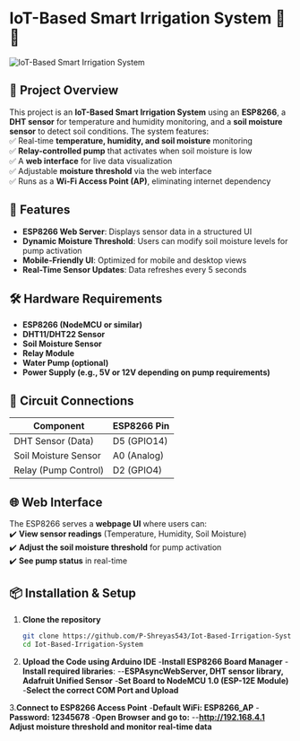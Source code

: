 # IoT-Based Smart Irrigation System 🌱💧

![IoT-Based Smart Irrigation System](https://github.com/user-attachments/assets/b72c420d-f046-4ce2-ac90-a65d5dc42242)

## 📌 Project Overview  
This project is an **IoT-Based Smart Irrigation System** using an **ESP8266**, a **DHT sensor** for temperature and humidity monitoring, and a **soil moisture sensor** to detect soil conditions. The system features:  
✅ Real-time **temperature, humidity, and soil moisture** monitoring  
✅ **Relay-controlled pump** that activates when soil moisture is low  
✅ A **web interface** for live data visualization  
✅ Adjustable **moisture threshold** via the web interface  
✅ Runs as a **Wi-Fi Access Point (AP)**, eliminating internet dependency  

## 🚀 Features  
- **ESP8266 Web Server**: Displays sensor data in a structured UI  
- **Dynamic Moisture Threshold**: Users can modify soil moisture levels for pump activation  
- **Mobile-Friendly UI**: Optimized for mobile and desktop views  
- **Real-Time Sensor Updates**: Data refreshes every 5 seconds  

## 🛠️ Hardware Requirements  
- **ESP8266 (NodeMCU or similar)**  
- **DHT11/DHT22 Sensor**  
- **Soil Moisture Sensor**  
- **Relay Module**  
- **Water Pump (optional)**  
- **Power Supply (e.g., 5V or 12V depending on pump requirements)**  

## 📌 Circuit Connections  
| Component           | ESP8266 Pin  |
|--------------------|-------------|
| DHT Sensor (Data)  | D5 (GPIO14)  |
| Soil Moisture Sensor | A0 (Analog)  |
| Relay (Pump Control) | D2 (GPIO4)   |

## 🌐 Web Interface  
The ESP8266 serves a **webpage UI** where users can:  
✔️ **View sensor readings** (Temperature, Humidity, Soil Moisture)  
✔️ **Adjust the soil moisture threshold** for pump activation  
✔️ **See pump status** in real-time  

## 📦 Installation & Setup  
1. **Clone the repository**  
   ```sh
   git clone https://github.com/P-Shreyas543/Iot-Based-Irrigation-System
   cd Iot-Based-Irrigation-System

2. **Upload the Code using Arduino IDE**
-**Install ESP8266 Board Manager**
-**Install required libraries**:
--**ESPAsyncWebServer, DHT sensor library, Adafruit Unified Sensor**
-**Set Board to NodeMCU 1.0 (ESP-12E Module)**
-**Select the correct COM Port and Upload**

3.**Connect to ESP8266 Access Point**
-**Default WiFi: ESP8266_AP**
-**Password: 12345678**
-**Open Browser and go to:**
--**http://192.168.4.1**
**Adjust moisture threshold and monitor real-time data**


